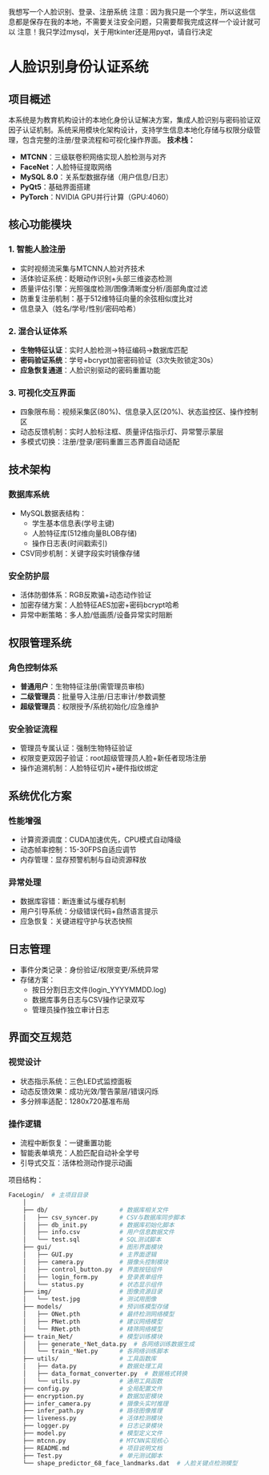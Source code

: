 我想写一个人脸识别、登录、注册系统
注意：因为我只是一个学生，所以这些信息都是保存在我的本地，不需要关注安全问题，只需要帮我完成这样一个设计就可以
注意！我只学过mysql，关于用tkinter还是用pyqt，请自行决定

# 人脸识别身份认证系统

## 项目概述

本系统是为教育机构设计的本地化身份认证解决方案，集成人脸识别与密码验证双因子认证机制。系统采用模块化架构设计，支持学生信息本地化存储与权限分级管理，包含完整的注册/登录流程和可视化操作界面。
**技术栈：**

* **MTCNN**：三级联卷积网络实现人脸检测与对齐
* **FaceNet**：人脸特征提取网络
* **MySQL 8.0**：关系型数据存储（用户信息/日志）
* **PyQt5**：基础界面搭建
* **PyTorch**：NVIDIA GPU并行计算（GPU:4060）

## 核心功能模块

### 1. 智能人脸注册

- 实时视频流采集与MTCNN人脸对齐技术
- 活体验证系统：眨眼动作识别+头部三维姿态检测
- 质量评估引擎：光照强度检测/图像清晰度分析/面部角度过滤
- 防重复注册机制：基于512维特征向量的余弦相似度比对
- 信息录入（姓名/学号/性别/密码哈希）

### 2. 混合认证体系

- **生物特征认证**：实时人脸检测→特征编码→数据库匹配
- **密码验证系统**：学号+bcrypt加密密码验证（3次失败锁定30s）
- **应急恢复通道**：人脸识别驱动的密码重置功能

### 3. 可视化交互界面

- 四象限布局：视频采集区(80%)、信息录入区(20%)、状态监控区、操作控制区
- 动态反馈机制：实时人脸标注框、质量评估指示灯、异常警示蒙层
- 多模式切换：注册/登录/密码重置三态界面自动适配

## 技术架构

### 数据库系统

- MySQL数据表结构：
  - 学生基本信息表(学号主键)
  - 人脸特征库(512维向量BLOB存储)
  - 操作日志表(时间戳索引)
- CSV同步机制：关键字段实时镜像存储

### 安全防护层

- 活体防御体系：RGB反欺骗+动态动作验证
- 加密存储方案：人脸特征AES加密+密码bcrypt哈希
- 异常中断策略：多人脸/低画质/设备异常实时阻断

## 权限管理系统

### 角色控制体系

- **普通用户**：生物特征注册(需管理员审核)
- **二级管理员**：批量导入注册/日志审计/参数调整
- **超级管理员**：权限授予/系统初始化/应急维护

### 安全验证流程

- 管理员专属认证：强制生物特征验证
- 权限变更双因子验证：root超级管理员人脸+新任者现场注册
- 操作追溯机制：人脸特征切片+硬件指纹绑定

## 系统优化方案

### 性能增强

- 计算资源调度：CUDA加速优先，CPU模式自动降级
- 动态帧率控制：15-30FPS自适应调节
- 内存管理：显存预警机制与自动资源释放

### 异常处理

- 数据库容错：断连重试与缓存机制
- 用户引导系统：分级错误代码+自然语言提示
- 应急恢复：关键进程守护与状态快照

## 日志管理

- 事件分类记录：身份验证/权限变更/系统异常
- 存储方案：
  - 按日分割日志文件(login_YYYYMMDD.log)
  - 数据库事务日志与CSV操作记录双写
  - 管理员操作独立审计日志

## 界面交互规范

### 视觉设计

- 状态指示系统：三色LED式监控面板
- 动态反馈效果：成功光效/警告蒙层/错误闪烁
- 多分辨率适配：1280x720基准布局

### 操作逻辑

- 流程中断恢复：一键重置功能
- 智能表单填充：人脸匹配自动补全学号
- 引导式交互：活体检测动作提示动画





项目结构：

```bash
FaceLogin/  # 主项目目录
    │
    ├── db/                    # 数据库相关文件
    │   ├── csv_syncer.py      # CSV与数据库同步脚本
    │   ├── db_init.py         # 数据库初始化脚本
    │   ├── info.csv           # 用户信息数据文件
    │   └── test.sql           # SQL测试脚本
    ├── gui/                   # 图形界面模块
    │   ├── GUI.py             # 主界面逻辑
    │   ├── camera.py          # 摄像头控制模块
    │   ├── control_button.py  # 界面按钮组件
    │   ├── login_form.py      # 登录表单组件 
    │   └── status.py          # 状态显示组件
    ├── img/                   # 图像资源目录
    │   └── test.jpg           # 测试用图像
    ├── models/                # 预训练模型存储
    │   ├── ONet.pth           # 最终检测网络模型
    │   ├── PNet.pth           # 建议网络模型 
    │   └── RNet.pth           # 精筛网络模型
    ├── train_Net/             # 模型训练模块
    │   ├── generate_*Net_data.py  # 各网络训练数据生成
    │   └── train_*Net.py      # 各网络训练脚本
    ├── utils/                 # 工具函数库
    │   ├── data.py            # 数据处理工具
    │   ├── data_format_converter.py  # 数据格式转换
    │   └── utils.py           # 通用工具函数
    ├── config.py              # 全局配置文件
    ├── encryption.py          # 数据加密模块
    ├── infer_camera.py        # 摄像头实时推理
    ├── infer_path.py          # 路径图像推理
    ├── liveness.py            # 活体检测模块
    ├── logger.py              # 日志记录模块
    ├── model.py               # 模型定义文件
    ├── mtcnn.py               # MTCNN实现核心
    ├── README.md              # 项目说明文档
    ├── Test.py                # 单元测试脚本
    └── shape_predictor_68_face_landmarks.dat  # 人脸关键点检测模型

```

